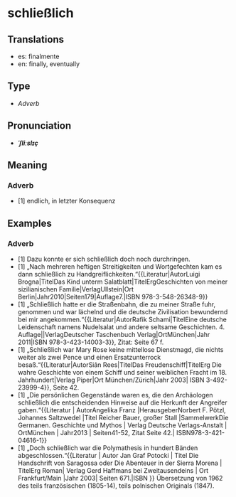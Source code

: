 # schließlich
## Translations
- es: finalmente
- en: finally, eventually
## Type
- _Adverb_
## Pronunciation
- **_ˈʃliːslɪç_**
## Meaning
### Adverb
- [1] endlich, in letzter Konsequenz
## Examples
### Adverb
- [1] Dazu konnte er sich schließlich doch noch durchringen.
- [1] „Nach mehreren heftigen Streitigkeiten und Wortgefechten kam es dann schließlich zu Handgreiflichkeiten.“<ref>{{Literatur|AutorLuigi Brogna|TitelDas Kind unterm Salatblatt|TitelErgGeschichten von meiner sizilianischen Familie|VerlagUllstein|Ort Berlin|Jahr2010|Seiten179|Auflage7.|ISBN 978-3-548-26348-9}}</ref>
- [1] „Schließlich hatte er die Straßenbahn, die zu meiner Straße fuhr, genommen und war lächelnd und die deutsche Zivilisation bewundernd bei mir angekommen.“<ref>{{Literatur|AutorRafik Schami|TitelEine deutsche Leidenschaft namens Nudelsalat und andere seltsame Geschichten. 4. Auflage||VerlagDeutscher Taschenbuch Verlag|OrtMünchen|Jahr 2011|ISBN 978-3-423-14003-3}}, Zitat: Seite 67&nbsp;f.</ref>
- [1] „Schließlich war Mary Rose keine mittellose Dienstmagd, die nichts weiter als zwei Pence und einen Ersatzunterrock besaß.“<ref>{{Literatur|AutorSiân Rees|TitelDas Freudenschiff|TitelErg Die wahre Geschichte von einem Schiff und seiner weiblichen Fracht im 18. Jahrhundert|Verlag Piper|Ort München/Zürich|Jahr 2003| ISBN 3-492-23999-4}}, Seite 42.</ref>
- [1] „Die persönlichen Gegenstände waren es, die den Archäologen schließlich die entscheidenden Hinweise auf die Herkunft der Angreifer gaben.“<ref>{{Literatur | AutorAngelika Franz |HerausgeberNorbert F. Pötzl, Johannes Saltzwedel |Titel Reicher Bauer, großer Stall  |SammelwerkDie Germanen. Geschichte und Mythos | Verlag Deutsche Verlags-Anstalt | OrtMünchen  | Jahr2013 | Seiten41-52, Zitat Seite 42.| ISBN978-3-421-04616-1}} </ref>
- [1] „Doch schließlich war die Polymathesis in hundert Bänden abgeschlossen.“<ref>{{Literatur | Autor Jan Graf Potocki | Titel Die Handschrift von Saragossa oder Die Abenteuer in der Sierra Morena | TitelErg Roman| Verlag Gerd Haffmans bei Zweitausendeins | Ort Frankfurt/Main |Jahr 2003| Seiten 671.|ISBN }} Übersetzung von 1962 des teils französischen (1805-14), teils polnischen Originals (1847).</ref>
